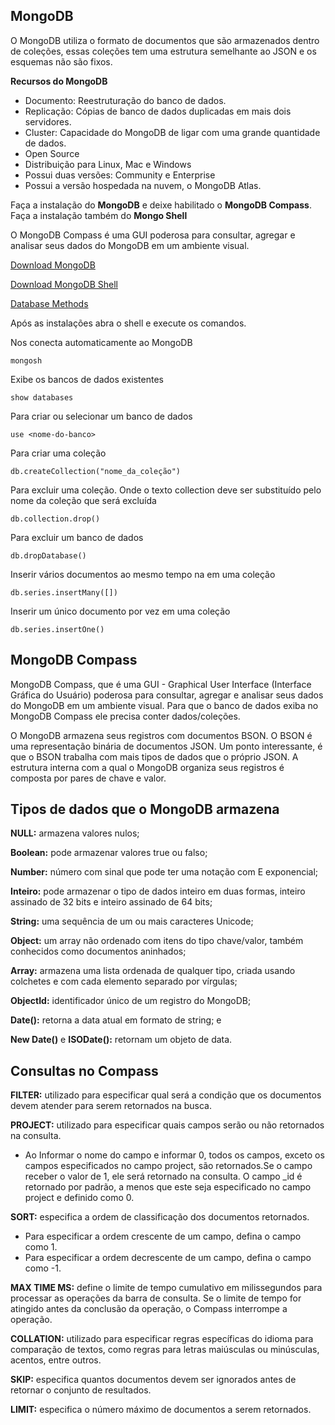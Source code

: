 ## MongoDB
O MongoDB utiliza o formato de documentos que são armazenados dentro de coleções, essas coleções tem uma estrutura semelhante ao JSON e os esquemas não são fixos.

**Recursos do MongoDB**
- Documento: Reestruturação do banco de dados.
- Replicação: Cópias de banco de dados duplicadas em mais dois servidores.
- Cluster: Capacidade do MongoDB de ligar com uma grande quantidade de dados.
- Open Source
- Distribuição para Linux, Mac e Windows
- Possui duas versões: Community e Enterprise
- Possui a versão hospedada na nuvem, o MongoDB Atlas.
  
Faça a instalação do **MongoDB** e deixe habilitado o **MongoDB Compass**.
Faça a instalação também do **Mongo Shell**

O MongoDB Compass é uma GUI poderosa para consultar, agregar e analisar seus dados do MongoDB em um ambiente visual.

[Download MongoDB](https://www.mongodb.com/try/download/community)

[Download MongoDB Shell](https://www.mongodb.com/try/download/shell)

[Database Methods](https://www.mongodb.com/docs/manual/reference/method/js-database/)

Após as instalações abra o shell e execute os comandos.

Nos conecta automaticamente ao MongoDB
```
mongosh
```

Exibe os bancos de dados existentes
```
show databases
```

Para criar ou selecionar um banco de dados
```
use <nome-do-banco>
```

Para criar uma coleção
```
db.createCollection("nome_da_coleção")
```

Para excluir uma coleção. Onde o texto collection deve ser substituído pelo nome da coleção que será excluída
```
db.collection.drop()
```

Para excluir um banco de dados
```
db.dropDatabase()
```

Inserir vários documentos ao mesmo tempo na em uma coleção
```
db.series.insertMany([])
```

Inserir um único documento por vez em uma coleção
```
db.series.insertOne()
```

## MongoDB Compass
MongoDB Compass, que é uma GUI - Graphical User Interface (Interface Gráfica do Usuário) poderosa para consultar, agregar e analisar seus dados do MongoDB em um ambiente visual. Para que o banco de dados exiba no MongoDB Compass ele precisa conter dados/coleções.

O MongoDB armazena seus registros com documentos BSON. O BSON é uma representação binária de documentos JSON. Um ponto interessante, é que o BSON trabalha com mais tipos de dados que o próprio JSON. A estrutura interna com a qual o MongoDB organiza seus registros é composta por pares de chave e valor.

## Tipos de dados que o MongoDB armazena

**NULL:** armazena valores nulos;

**Boolean:** pode armazenar valores true ou falso;

**Number:** número com sinal que pode ter uma notação com E exponencial;

**Inteiro:** pode armazenar o tipo de dados inteiro em duas formas, inteiro assinado de 32 bits e inteiro assinado de 64 bits;

**String:** uma sequência de um ou mais caracteres Unicode;

**Object:** um array não ordenado com itens do tipo chave/valor, também conhecidos como documentos aninhados;

**Array:** armazena uma lista ordenada de qualquer tipo, criada usando colchetes e com cada elemento separado por vírgulas;

**ObjectId:** identificador único de um registro do MongoDB;

**Date():** retorna a data atual em formato de string; e

**New Date()** e **ISODate():** retornam um objeto de data.

## Consultas no Compass
**FILTER:** utilizado para especificar qual será a condição que os documentos devem atender para serem retornados na busca.

**PROJECT:** utilizado para especificar quais campos serão ou não retornados na consulta.

- Ao Informar o nome do campo e informar 0, todos os campos, exceto os campos especificados no campo project, são retornados.Se o campo receber o valor de 1, ele será retornado na consulta. O campo _id é retornado por padrão, a menos que este seja especificado no campo project e definido como 0.

**SORT:** especifica a ordem de classificação dos documentos retornados.

- Para especificar a ordem crescente de um campo, defina o campo como 1.
- Para especificar a ordem decrescente de um campo, defina o campo como -1.
  
**MAX TIME MS:** define o limite de tempo cumulativo em milissegundos para processar as operações da barra de consulta. Se o limite de tempo for atingido antes da conclusão da operação, o Compass interrompe a operação.

**COLLATION:** utilizado para especificar regras específicas do idioma para comparação de textos, como regras para letras maiúsculas ou minúsculas, acentos, entre outros.

**SKIP:** especifica quantos documentos devem ser ignorados antes de retornar o conjunto de resultados.

**LIMIT:** especifica o número máximo de documentos a serem retornados.

